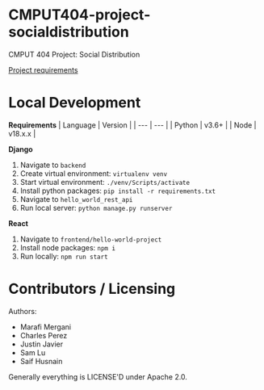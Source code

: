 CMPUT404-project-socialdistribution
===================================

CMPUT 404 Project: Social Distribution

[Project requirements](https://github.com/uofa-cmput404/project-socialdistribution/blob/master/project.org) 

Local Development
===================

**Requirements**
| Language | Version |
| --- | --- |
| Python | v3.6+ |
| Node | v18.x.x |

**Django**
1. Navigate to `backend`
2. Create virtual environment: `virtualenv venv`
3. Start virtual environment: `./venv/Scripts/activate`
4. Install python packages: `pip install -r requirements.txt`
5. Navigate to `hello_world_rest_api`
5. Run local server: `python manage.py runserver`


**React**
1. Navigate to `frontend/hello-world-project`
2. Install node packages: `npm i`
3. Run locally: `npm run start`

Contributors / Licensing
========================

Authors:

* Marafi Mergani
* Charles Perez
* Justin Javier
* Sam Lu
* Saif Husnain

Generally everything is LICENSE'D under Apache 2.0.
